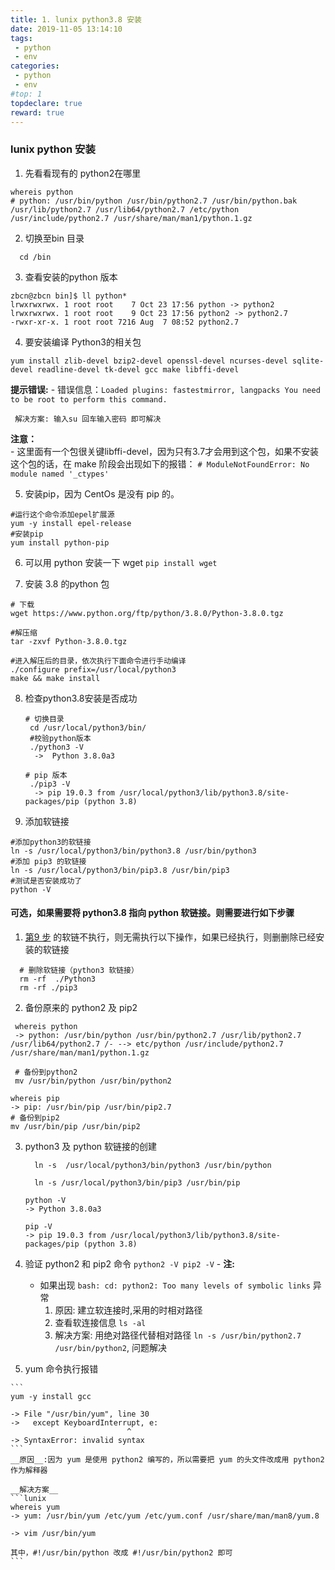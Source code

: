 ```yaml
---
title: 1. lunix python3.8 安装
date: 2019-11-05 13:14:10
tags:
 - python
 - env
categories:
 - python
 - env
#top: 1
topdeclare: true
reward: true
---
```

### lunix python 安装

1. 先看看现有的 python2在哪里
  ```lunix
  whereis python
  # python: /usr/bin/python /usr/bin/python2.7 /usr/bin/python.bak /usr/lib/python2.7 /usr/lib64/python2.7 /etc/python /usr/include/python2.7 /usr/share/man/man1/python.1.gz
  ```
<!--more-->

2. 切换至bin 目录
  ```lunix
    cd /bin
  ```
3. 查看安装的python 版本
  ```lunix
  zbcn@zbcn bin]$ ll python*
  lrwxrwxrwx. 1 root root    7 Oct 23 17:56 python -> python2
  lrwxrwxrwx. 1 root root    9 Oct 23 17:56 python2 -> python2.7
  -rwxr-xr-x. 1 root root 7216 Aug  7 08:52 python2.7

  ```
4. 要安装编译 Python3的相关包
  ```lunix
  yum install zlib-devel bzip2-devel openssl-devel ncurses-devel sqlite-devel readline-devel tk-devel gcc make libffi-devel
  ```
  __提示错误:__
    - 错误信息：`Loaded plugins: fastestmirror, langpacks You need to be root to perform this command.`

     解决方案: 输入su 回车输入密码 即可解决

  __注意：__     
    - 这里面有一个包很关键libffi-devel，因为只有3.7才会用到这个包，如果不安装这个包的话，在 make 阶段会出现如下的报错： `# ModuleNotFoundError: No module named '_ctypes'`

5. 安装pip，因为 CentOs 是没有 pip 的。
  ```lunix
  #运行这个命令添加epel扩展源
  yum -y install epel-release
  #安装pip
  yum install python-pip
  ```
6. 可以用 python 安装一下 wget `pip install wget`

7. 安装 3.8 的python 包
  ```lunix
  # 下载
  wget https://www.python.org/ftp/python/3.8.0/Python-3.8.0.tgz

  #解压缩
  tar -zxvf Python-3.8.0.tgz

  #进入解压后的目录，依次执行下面命令进行手动编译
  ./configure prefix=/usr/local/python3
  make && make install
  ```
8. 检查python3.8安装是否成功
    ```lunix
    # 切换目录
     cd /usr/local/python3/bin/
     #校验python版本
     ./python3 -V
      ->  Python 3.8.0a3

    # pip 版本
     ./pip3 -V
      -> pip 19.0.3 from /usr/local/python3/lib/python3.8/site-packages/pip (python 3.8)
    ```
9. 添加软链接
  ```lunix
  #添加python3的软链接
  ln -s /usr/local/python3/bin/python3.8 /usr/bin/python3
  #添加 pip3 的软链接
  ln -s /usr/local/python3/bin/pip3.8 /usr/bin/pip3
  #测试是否安装成功了
  python -V
  ```

#### 可选，如果需要将 python3.8 指向 python 软链接。则需要进行如下步骤

1. [第9 步](self.9) 的软链不执行，则无需执行以下操作，如果已经执行，则删删除已经安装的软链接

  ```lunix
    # 删除软链接（python3 软链接）
    rm -rf  ./Python3
    rm -rf ./pip3
  ```

2. 备份原来的 python2 及 pip2
  ```lunix
   whereis python
   -> python: /usr/bin/python /usr/bin/python2.7 /usr/lib/python2.7 /usr/lib64/python2.7 /- --> etc/python /usr/include/python2.7 /usr/share/man/man1/python.1.gz

   # 备份到python2
   mv /usr/bin/python /usr/bin/python2

  whereis pip
  -> pip: /usr/bin/pip /usr/bin/pip2.7
  # 备份到pip2
  mv /usr/bin/pip /usr/bin/pip2
  ```
3. python3 及 python 软链接的创建
    ```lunix
      ln -s  /usr/local/python3/bin/python3 /usr/bin/python

      ln -s /usr/local/python3/bin/pip3 /usr/bin/pip

    python -V
    -> Python 3.8.0a3

    pip -V
    -> pip 19.0.3 from /usr/local/python3/lib/python3.8/site-packages/pip (python 3.8)
    ```
  4. 验证 python2 和 pip2 命令
    ```
    python2 -V
    pip2 -V
    ```
    - __注:__
      - 如果出现 `bash: cd: python2: Too many levels of symbolic links` 异常
        1. 原因: 建立软连接时,采用的时相对路径
        2. 查看软连接信息 `ls -al`
        3. 解决方案: 用绝对路径代替相对路径 `ln -s /usr/bin/python2.7 /usr/bin/python2`, 问题解决

  4. yum 命令执行报错

    ```
    yum -y install gcc

    -> File "/usr/bin/yum", line 30
    ->   except KeyboardInterrupt, e:
                              ^
    -> SyntaxError: invalid syntax
    ```
    __原因__:因为 yum 是使用 python2 编写的，所以需要把 yum 的头文件改成用 python2 作为解释器

    __解决方案__
    ```lunix
    whereis yum
    -> yum: /usr/bin/yum /etc/yum /etc/yum.conf /usr/share/man/man8/yum.8

    -> vim /usr/bin/yum

    其中，#!/usr/bin/python 改成 #!/usr/bin/python2 即可
    ```
